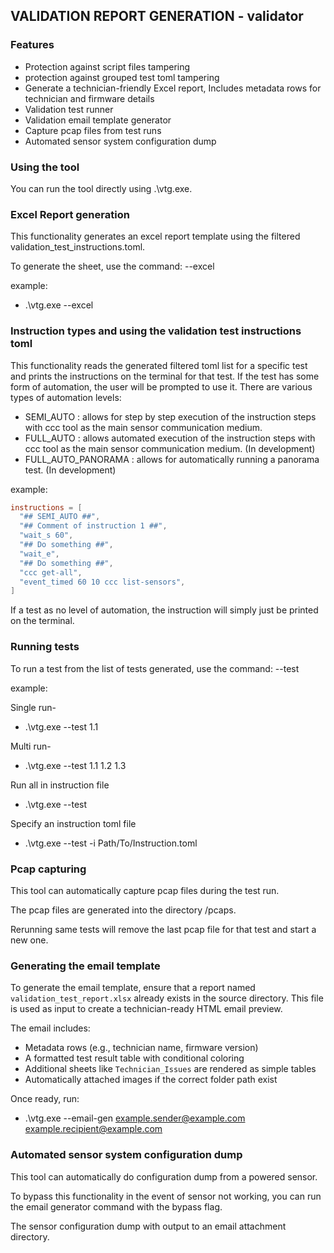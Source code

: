 ## VALIDATION REPORT GENERATION - validator

### Features
- Protection against script files tampering
- protection against grouped test toml tampering
- Generate a technician-friendly Excel report, Includes metadata rows for technician and firmware details
- Validation test runner
- Validation email template generator
- Capture pcap files from test runs
- Automated sensor system configuration dump

### Using the tool
You can run the tool directly using .\vtg.exe.

### Excel Report generation

This functionality generates an excel report template using the filtered
validation_test_instructions.toml.

To generate the sheet, use the command: --excel

example:

- .\vtg.exe --excel

### Instruction types and using the validation test instructions toml

This functionality reads the generated filtered toml list for a specific test 
and prints the instructions on the terminal for that test. If the test has some
form of automation, the user will be prompted to use it. There are various
types of automation levels:

- SEMI_AUTO : allows for step by step execution of the instruction steps
with ccc tool as the main sensor communication medium.
- FULL_AUTO : allows automated execution of the instruction steps with
ccc tool as the main sensor communication medium. (In development)
- FULL_AUTO_PANORAMA : allows for automatically running a panorama test.
 (In development)

example:

``` toml
instructions = [
  "## SEMI_AUTO ##",
  "## Comment of instruction 1 ##",
  "wait_s 60",
  "## Do something ##",
  "wait_e",
  "## Do something ##",
  "ccc get-all",
  "event_timed 60 10 ccc list-sensors",
]
```

If a test as no level of automation, the instruction will simply just be printed
on the terminal.

### Running tests

To run a test from the list of tests generated, use the command: --test

example:

Single run-
- .\vtg.exe --test 1.1

Multi run-
- .\vtg.exe --test 1.1 1.2 1.3

Run all in instruction file
- .\vtg.exe --test

Specify an instruction toml file
- .\vtg.exe --test -i Path/To/Instruction.toml

### Pcap capturing

This tool can automatically capture pcap files during the test run.

The pcap files are generated into the directory /pcaps.

Rerunning same tests will remove the last pcap file for that test and start a new one.


### Generating the email template

To generate the email template, ensure that a report named `validation_test_report.xlsx` already exists in the source directory. This file is used as input to create a technician-ready HTML email preview.

The email includes:
- Metadata rows (e.g., technician name, firmware version)
- A formatted test result table with conditional coloring
- Additional sheets like `Technician_Issues` are rendered as simple tables
- Automatically attached images if the correct folder path exist

Once ready, run:

- .\vtg.exe --email-gen example.sender@example.com example.recipient@example.com


### Automated sensor system configuration dump

This tool can automatically do configuration dump from a powered sensor.

To bypass this functionality in the event of sensor not working, you can run the email
generator command with the bypass flag.

The sensor configuration dump with output to an email attachment directory.
